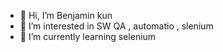 - 👋 Hi, I’m Benjamin kun
- 👀 I’m interested in SW QA , automatio , slenium 
- 🌱 I’m currently learning selenium


<!---
benikun88/benikun88 is a ✨ special ✨ repository because its `README.md` (this file) appears on your GitHub profile.
You can click the Preview link to take a look at your changes.
--->
